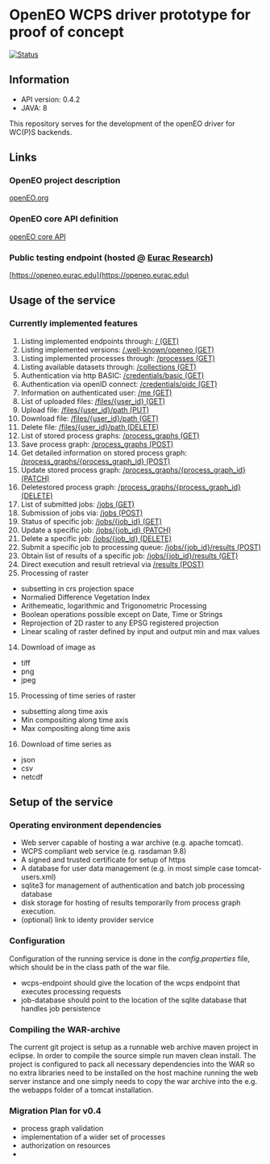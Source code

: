 # OpenEO WCPS driver prototype for proof of concept

[![Status](https://img.shields.io/badge/Status-proof--of--concept-yellow.svg)]()

## Information
- API version: 0.4.2
- JAVA: 8

This repository serves for the development of the openEO driver for WC(P)S backends.

## Links

### OpenEO project description
[openEO.org](http://openeo.org/)
### OpenEO core API definition
[openEO core API](https://open-eo.github.io/openeo-api/)
### Public testing endpoint (hosted @ [Eurac Research](http://www.eurac.edu))
[https://openeo.eurac.edu](https://openeo.eurac.edu)

## Usage of the service

### Currently implemented features
1. Listing implemented endpoints through: [/ (GET)](https://openeo.eurac.edu/)
2. Listing implemented versions: [/.well-known/openeo (GET)](https://openeo.eurac.edu/.well-known/openeo)
3. Listing implemented processes through: [/processes (GET)](https://openeo.eurac.edu/processes)
4. Listing available datasets through:    [/collections (GET)](https://openeo.eurac.edu/collections)
5. Authentication via http BASIC: [/credentials/basic (GET)](https://openeo.eurac.edu/credentials/basic)
6. Authentication via openID connect: [/credentials/oidc (GET)](https://openeo.eurac.edu/credentials/oidc)
7. Information on authenticated user: [/me (GET)](https://openeo.eurac.edu/me)
8. List of uploaded files: [/files/{user_id} (GET)](https://openeo.eurac.edu/files/{user_id})
9. Upload file: [/files/{user_id}/path (PUT)](https://openeo.eurac.edu/files/{user_id}/{path})
10. Download file: [/files/{user_id}/path (GET)](https://openeo.eurac.edu/files/{user_id}/{path})
11. Delete file: [/files/{user_id}/path (DELETE)](https://openeo.eurac.edu/files/{user_id}/{path})
12. List of stored process graphs: [/process_graphs (GET)](https://openeo.eurac.edu/process_graphs)
12. Save process graph: [/process_graphs (POST)](https://openeo.eurac.edu/process_graphs)
13. Get detailed information on stored process graph: [/process_graphs/{process_graph_id} (POST)](https://openeo.eurac.edu/process_graphs/{process_graph_id})
14. Update stored process graph: [/process_graphs/{process_graph_id} (PATCH)](https://openeo.eurac.edu/process_graphs/{process_graph_id})
15. Deletestored process graph: [/process_graphs/{process_graph_id} (DELETE)](https://openeo.eurac.edu/process_graphs/{process_graph_id})
16. List of submitted jobs: [/jobs (GET)](https://openeo.eurac.edu/jobs)
17. Submission of jobs via: [/jobs (POST)](https://openeo.eurac.edu/jobs)
18. Status of specific job: [/jobs/{job_id} (GET)](https://openeo.eurac.edu/jobs/{job_id})
19. Update a specific job: [/jobs/{job_id} (PATCH)](https://openeo.eurac.edu/jobs/{job_id})
20. Delete a specific job: [/jobs/{job_id} (DELETE)](https://openeo.eurac.edu/jobs/{job_id})
21. Submit a specific job to processing queue: [/jobs/{job_id}/results (POST)](https://openeo.eurac.edu/jobs/{job_id}/results)
22. Obtain list of results of a specific job: [/jobs/{job_id}/results (GET)](https://openeo.eurac.edu/jobs/{job_id}/results)
23. Direct execution and result retrieval via [/results (POST)](https://openeo.eurac.edu/results)
24. Processing of raster
  * subsetting in crs projection space
  * Normalied Difference Vegetation Index
  * Arithemeatic, logarithmic and Trigonometric Processing
  * Boolean operations possible except on Date, Time or Strings
  * Reprojection of 2D raster to any EPSG registered projection
  * Linear scaling of raster defined by input and output min and max values
14. Download of image as 
  * tiff
  * png
  * jpeg
15. Processing of time series of raster
  * subsetting along time axis
  * Min compositing along time axis
  * Max compositing along time axis
16. Download of time series as
  * json
  * csv
  * netcdf
  
## Setup of the service

### Operating environment dependencies
- Web server capable of hosting a war archive (e.g. apache tomcat).
- WCPS compliant web service (e.g. rasdaman 9.8)
- A signed and trusted certificate for setup of https
- A database for user data management (e.g. in most simple case tomcat-users.xml)
- sqlite3 for management of authentication and batch job processing database
- disk storage for hosting of results temporarily from process graph execution.
- (optional) link to identy provider service 

### Configuration
Configuration of the running service is done in the *config.properties* file, which should be in the class path of the war file.
- wcps-endpoint should give the location of the wcps endpoint that executes processing requests
- job-database should point to the location of the sqlite database that handles job persistence

### Compiling the WAR-archive
The current git project is setup as a runnable web archive maven project in eclipse. In order to compile the source simple run maven clean install. The project is configured to pack all necessary dependencies into the WAR so no extra libraries need to be installed on the host machine running the web server instance and one simply needs to copy the war archive into the e.g. the webapps folder of a tomcat installation. 

### Migration Plan for v0.4

- process graph validation
- implementation of a wider set of processes
- authorization on resources
- 
